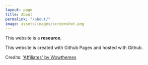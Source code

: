 ```yaml
---
layout: page
title: About
permalink: "/about/"
image: assets/images/screenshot.png
---
```


This website is a **resource**. 

This website is created with Github Pages and hosted with Github. 

Credits:
['Affiliates' by Wowthemes](https://www.wowthemes.net/)